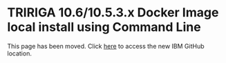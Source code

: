 # TRIRIGA 10.6/10.5.3.x Docker Image local install using Command Line

This page has been moved. Click [here](https://github.ibm.com/sumit-puri/workspace/blob/master/dockercommandline.md) to access the new IBM GitHub location.
